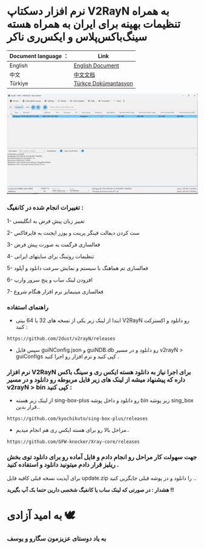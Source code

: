 # نرم افزار دسکتاپ V2RayN به همراه تنظیمات بهینه برای ایران به همراه هسته سینگ‌باکس‌پلاس و ایکس‌ری ناکر



|Document language ：|Link|
----|----
|English|<a href="./README_EN.md">English Document</a>|
|中文|<a href="./README_ZH.md">中文文档</a>|
|Türkiye|<a href="./README_TUR.md">Türkçe Dokümantasyon</a>|


![V2RaN](./images/V2RaN.jpg)

### تغییرات انجام شده در کانفیگ :

1- تغییر زبان پیش فرض به انگلیسی

2- ست کردن دیفالت فینگر پرینت و یوزر ایجنت به فایرفاکس

3- فعالسازی فرگمت به صورت پیش فرض

4- تنظیمات روتینگ برای سایتهای ایرانی

5- فعالسازی تم هماهنگ با سیستم و نمایش سرعت دانلود و آپلود

6- افزودن لینک ساب و پنج سرور وارپ 

7- فعالسازی مینیمایز نرم افزار هنگام شروع



### راهنمای استفاده
 - ابتدا از لینک زیر یکی از نسخه های 32 یا 64 بیتی V2RayN رو دانلود و اکسترکت کنید :

```
https://github.com/2dust/v2rayN/releases
```

 - سپس فایل guiNConfig.json و guiNDB.db رو دانلود و در مسیر v2rayN > guiConfigs کپی کنید و نرم افزار رو اجرا کنید .



### نرم افزار V2RayN برای اجرا نیاز به دانلود هسته ایکس ری و سینگ باکس داره که پیشنهاد میشه از لینک های زیر فایل مربوطه رو دانلود و در مسیر v2rayN > bin کپی کنید :


- از لینک زیر هسته sing-box-plus رو دانلود و داخل پوشه bin زیر پوشه sing_box قرار بدین..


```
https://github.com/kyochikuto/sing-box-plus/releases
```

- مراحل بالا رو برای هسته ایکس ری هم انجام میدیم..


```
https://github.com/GFW-knocker/Xray-core/releases
```


### جهت سهولت کار مراحل رو انجام دادم و فایل آماده رو برای دانلود توی بخش ریلیز قرار دادم میتونید دانلود و استفاده کنید .


برای آپدیت نسخه قبلی کافیه فایل update.zip را دانلود و در پوشه قبلی جایگزین کنید ..

**هشدار : در صورتی که لینک ساب یا کانفیگ شخصی دارین حتما بک آپ بگیرید !!**



# به امید آزادی 🕊️

### به یاد دوستای عزیزمون سگارو و یوسف 


